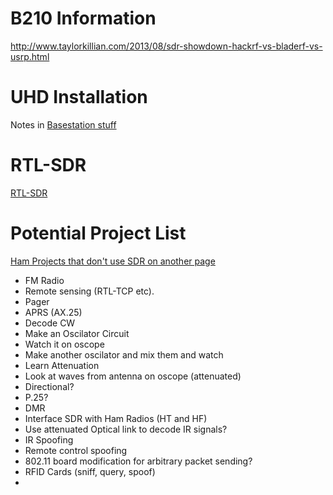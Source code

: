 <!-- TITLE: Sdr -->
<!-- SUBTITLE: A quick summary of Sdr -->

# B210 Information
http://www.taylorkillian.com/2013/08/sdr-showdown-hackrf-vs-bladerf-vs-usrp.html

# UHD Installation
Notes in [Basestation stuff](/bts_work)

# RTL-SDR
[RTL-SDR](/rtl-sdr)

# Potential Project List
[Ham Projects that don't use SDR on another page](/ham_projects)

* FM Radio
* Remote sensing (RTL-TCP etc).
* Pager
* APRS (AX.25)
* Decode CW
* Make an Oscilator Circuit
* Watch it on oscope
* Make another oscilator and mix them and watch
* Learn Attenuation
* Look at waves from antenna on oscope (attenuated)
* Directional?
* P.25?
* DMR
* Interface SDR with Ham Radios (HT and HF)
* Use attenuated Optical link to decode IR signals?
* IR Spoofing
* Remote control spoofing
* 802.11 board modification for arbitrary packet sending?
* RFID Cards (sniff, query, spoof)
* 